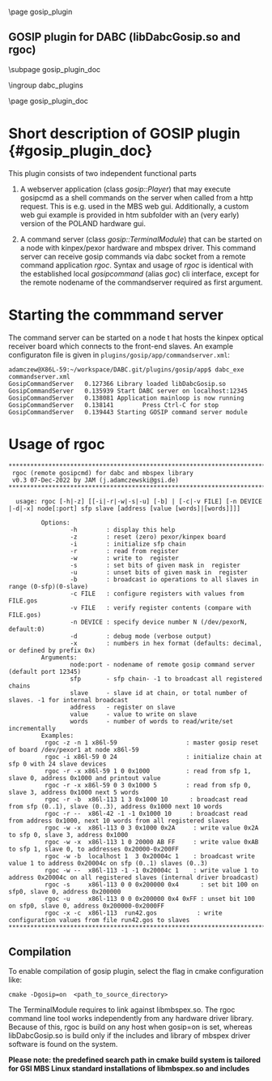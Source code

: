 \page gosip_plugin
## GOSIP plugin for DABC (libDabcGosip.so and rgoc)

\subpage gosip_plugin_doc

\ingroup dabc_plugins


\page gosip_plugin_doc
# Short description of GOSIP plugin {#gosip_plugin_doc}

This plugin consists of two independent functional parts
1. A webserver application (class *gosip::Player*) that may execute gosipcmd as a shell commands on the server
when called from a http request. This is e.g. used in the MBS web gui. Additionally, a custom web gui example is provided in htm subfolder
with an (very early) version of the POLAND hardware gui.

1. A command server (class *gosip::TerminalModule*) that can be started on a node with kinpex/pexor hardware and mbspex driver. This command
server can receive gosip commands via dabc socket from a remote command application *rgoc*. Syntax and usage of *rgoc* is identical with the
established local *gosipcommand* (alias *goc*) cli interface, except for the remote nodename of the commandserver required as first argument. 

# Starting the commmand server
The command server can be started on a node t
hat hosts the kinpex optical receiver board which connects to the front-end slaves.
An example configuraton file is given in `plugins/gosip/app/commandserver.xml`:

```
adamczew@X86L-59:~/workspace/DABC.git/plugins/gosip/app$ dabc_exe commandserver.xml 
GosipCommandServer   0.127366 Library loaded libDabcGosip.so
GosipCommandServer   0.135939 Start DABC server on localhost:12345
GosipCommandServer   0.138081 Application mainloop is now running
GosipCommandServer   0.138141        Press Ctrl-C for stop
GosipCommandServer   0.139443 Starting GOSIP command server module
```



# Usage of rgoc


```
***************************************************************************
 rgoc (remote gosipcmd) for dabc and mbspex library  
 v0.3 07-Dec-2022 by JAM (j.adamczewski@gsi.de)
***************************************************************************

  usage: rgoc [-h|-z] [[-i|-r|-w|-s|-u] [-b] | [-c|-v FILE] [-n DEVICE |-d|-x] node[:port] sfp slave [address [value [words]|[words]]]]
   
         Options:
                 -h        : display this help
                 -z        : reset (zero) pexor/kinpex board 
                 -i        : initialize sfp chain 
                 -r        : read from register 
                 -w        : write to  register
                 -s        : set bits of given mask in  register
                 -u        : unset bits of given mask in  register
                 -b        : broadcast io operations to all slaves in range (0-sfp)(0-slave)
                 -c FILE   : configure registers with values from FILE.gos
                 -v FILE   : verify register contents (compare with FILE.gos)
                 -n DEVICE : specify device number N (/dev/pexorN, default:0) 
                 -d        : debug mode (verbose output) 
                 -x        : numbers in hex format (defaults: decimal, or defined by prefix 0x) 
         Arguments:
                 node:port - nodename of remote gosip command server (default port 12345)
                 sfp       - sfp chain- -1 to broadcast all registered chains 
                 slave     - slave id at chain, or total number of slaves. -1 for internal broadcast
                 address   - register on slave 
                 value     - value to write on slave 
                 words     - number of words to read/write/set incrementally
         Examples:
          rgoc -z -n 1 x86l-59                   : master gosip reset of board /dev/pexor1 at node x86l-59
          rgoc -i x86l-59 0 24                   : initialize chain at sfp 0 with 24 slave devices
          rgoc -r -x x86l-59 1 0 0x1000          : read from sfp 1, slave 0, address 0x1000 and printout value
          rgoc -r -x x86l-59 0 3 0x1000 5        : read from sfp 0, slave 3, address 0x1000 next 5 words
          rgoc -r -b  x86l-113 1 3 0x1000 10      : broadcast read from sfp (0..1), slave (0..3), address 0x1000 next 10 words
          rgoc -r --  x86l-42 -1 -1 0x1000 10     : broadcast read from address 0x1000, next 10 words from all registered slaves
          rgoc -w -x  x86l-113 0 3 0x1000 0x2A     : write value 0x2A to sfp 0, slave 3, address 0x1000
          rgoc -w -x  x86l-113 1 0 20000 AB FF     : write value 0xAB to sfp 1, slave 0, to addresses 0x20000-0x200FF
          rgoc -w -b  localhost 1  3 0x20004c 1    : broadcast write value 1 to address 0x20004c on sfp (0..1) slaves (0..3)
          rgoc -w --  x86l-113 -1 -1 0x20004c 1    : write value 1 to address 0x20004c on all registered slaves (internal driver broadcast)
          rgoc -s     x86l-113 0 0 0x200000 0x4      : set bit 100 on sfp0, slave 0, address 0x200000
          rgoc -u     x86l-113 0 0 0x200000 0x4 0xFF : unset bit 100 on sfp0, slave 0, address 0x200000-0x2000FF
          rgoc -x -c  x86l-113  run42.gos           : write configuration values from file run42.gos to slaves 
*****************************************************************************
```

## Compilation
To enable compilation of gosip plugin, select the flag in cmake configuration like:
 
 `cmake -Dgosip=on  <path_to_source_directory>`

The TerminalModule requires to link against
libmbspex.so. The rgoc command line tool works independently from any hardware driver library.
Because of this, rgoc is build on any host when gosip=on is set, whereas libDabcGosip.so is build only
if the includes and library of mbspex driver software is found on the system.

**Please note: the predefined search path in cmake build system is tailored for GSI MBS Linux standard installations
of libmbspex.so and includes**
